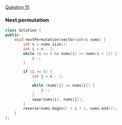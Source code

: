 <a href="https://leetcode.com/problems/next-permutation/">Question 15</a>

### Next permutation

```cpp
class Solution {
public:
    void nextPermutation(vector<int>& nums) {
        int n = nums.size();
        int i = n - 2;
        while (i >= 0 && nums[i] >= nums[i + 1]) {
            i--;
        }

        if (i >= 0) {
            int j = n - 1;

            while (nums[j] <= nums[i]) {
                j--;
            }
            swap(nums[i], nums[j]);
        }
        reverse(nums.begin() + i + 1, nums.end());
    }
};
```